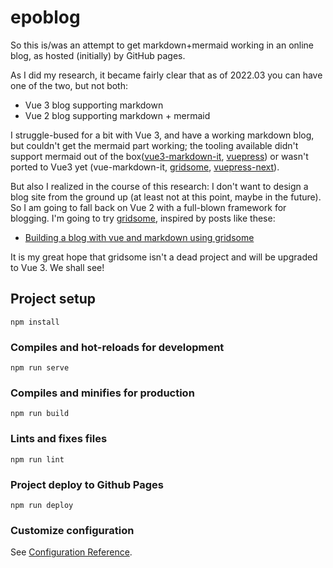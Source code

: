 # epoblog

So this is/was an attempt to get markdown+mermaid working in an online blog, as hosted (initially) by GitHub pages.  

As I did my research, it became fairly clear that as of 2022.03 you can have one of the two, but not both:
* Vue 3 blog supporting markdown
* Vue 2 blog supporting markdown + mermaid

I struggle-bused for a bit with Vue 3, and have a working markdown blog, but couldn't get the mermaid part working; the tooling available didn't support mermaid out of the box([vue3-markdown-it](https://github.com/JanGuillermo/vue3-markdown-it), [vuepress](https://www.npmjs.com/package/vuepress-plugin-mermaidjs)) or wasn't ported to Vue3 yet (vue-markdown-it, [gridsome](https://github.com/gridsome), [vuepress-next](https://github.com/vuepress/vuepress-next)).

But also I realized in the course of this research: I don't want to design a blog site from the ground up (at least not at this point, maybe in the future).  So I am going to fall back on Vue 2 with a full-blown framework for blogging.  I'm going to try [gridsome](https://github.com/gridsome), inspired by posts like these:
* [Building a blog with vue and markdown using gridsome](https://www.telerik.com/blogs/building-a-blog-with-vue-and-markdown-using-gridsome)

It is my great hope that gridsome isn't a dead project and will be upgraded to Vue 3.  We shall see!

## Project setup
```
npm install
```

### Compiles and hot-reloads for development
```
npm run serve
```

### Compiles and minifies for production
```
npm run build
```

### Lints and fixes files
```
npm run lint
```

### Project deploy to Github Pages
```
npm run deploy
```

### Customize configuration
See [Configuration Reference](https://cli.vuejs.org/config/).
